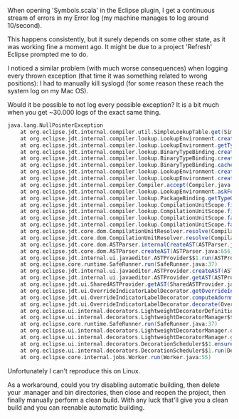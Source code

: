 When opening 'Symbols.scala' in the Eclipse plugin, I get a continuous stream of errors in my Error log (my machine manages to log around 10/second).

This happens consistently, but it surely depends on some other state, as it was working fine a moment ago. It might be due to a project 'Refresh' Eclipse prompted me to do.

I noticed a similar problem (with much worse consequences) when logging every thrown exception (that time it was something related to wrong positions): I had to manually kill syslogd (for some reason these reach the system log on my Mac OS).

Would it be possible to not log every possible exception? It is a bit much when you get ~30.000 logs of the exact same thing.

```scala
java.lang.NullPointerException
	at org.eclipse.jdt.internal.compiler.util.SimpleLookupTable.get(SimpleLookupTable.java:68)
	at org.eclipse.jdt.internal.compiler.lookup.LookupEnvironment.createParameterizedType(LookupEnvironment.java:859)
	at org.eclipse.jdt.internal.compiler.lookup.LookupEnvironment.getTypeFromTypeSignature(LookupEnvironment.java:1283)
	at org.eclipse.jdt.internal.compiler.lookup.BinaryTypeBinding.createMethod(BinaryTypeBinding.java:485)
	at org.eclipse.jdt.internal.compiler.lookup.BinaryTypeBinding.createMethods(BinaryTypeBinding.java:565)
	at org.eclipse.jdt.internal.compiler.lookup.BinaryTypeBinding.cachePartsFrom(BinaryTypeBinding.java:333)
	at org.eclipse.jdt.internal.compiler.lookup.LookupEnvironment.createBinaryTypeFrom(LookupEnvironment.java:719)
	at org.eclipse.jdt.internal.compiler.lookup.LookupEnvironment.createBinaryTypeFrom(LookupEnvironment.java:699)
	at org.eclipse.jdt.internal.compiler.Compiler.accept(Compiler.java:294)
	at org.eclipse.jdt.internal.compiler.lookup.LookupEnvironment.askForType(LookupEnvironment.java:128)
	at org.eclipse.jdt.internal.compiler.lookup.PackageBinding.getTypeOrPackage(PackageBinding.java:179)
	at org.eclipse.jdt.internal.compiler.lookup.CompilationUnitScope.findImport(CompilationUnitScope.java:456)
	at org.eclipse.jdt.internal.compiler.lookup.CompilationUnitScope.findSingleImport(CompilationUnitScope.java:510)
	at org.eclipse.jdt.internal.compiler.lookup.CompilationUnitScope.faultInImports(CompilationUnitScope.java:359)
	at org.eclipse.jdt.internal.compiler.lookup.CompilationUnitScope.faultInTypes(CompilationUnitScope.java:435)
	at org.eclipse.jdt.core.dom.CompilationUnitResolver.resolve(CompilationUnitResolver.java:858)
	at org.eclipse.jdt.core.dom.CompilationUnitResolver.resolve(CompilationUnitResolver.java:518)
	at org.eclipse.jdt.core.dom.ASTParser.internalCreateAST(ASTParser.java:880)
	at org.eclipse.jdt.core.dom.ASTParser.createAST(ASTParser.java:656)
	at org.eclipse.jdt.internal.ui.javaeditor.ASTProvider$$1.run(ASTProvider.java:540)
	at org.eclipse.core.runtime.SafeRunner.run(SafeRunner.java:37)
	at org.eclipse.jdt.internal.ui.javaeditor.ASTProvider.createAST(ASTProvider.java:533)
	at org.eclipse.jdt.internal.ui.javaeditor.ASTProvider.getAST(ASTProvider.java:474)
	at org.eclipse.jdt.ui.SharedASTProvider.getAST(SharedASTProvider.java:129)
	at org.eclipse.jdt.ui.OverrideIndicatorLabelDecorator.getOverrideIndicators(OverrideIndicatorLabelDecorator.java:158)
	at org.eclipse.jdt.ui.OverrideIndicatorLabelDecorator.computeAdornmentFlags(OverrideIndicatorLabelDecorator.java:133)
	at org.eclipse.jdt.ui.OverrideIndicatorLabelDecorator.decorate(OverrideIndicatorLabelDecorator.java:269)
	at org.eclipse.ui.internal.decorators.LightweightDecoratorDefinition.decorate(LightweightDecoratorDefinition.java:269)
	at org.eclipse.ui.internal.decorators.LightweightDecoratorManager$$LightweightRunnable.run(LightweightDecoratorManager.java:72)
	at org.eclipse.core.runtime.SafeRunner.run(SafeRunner.java:37)
	at org.eclipse.ui.internal.decorators.LightweightDecoratorManager.decorate(LightweightDecoratorManager.java:356)
	at org.eclipse.ui.internal.decorators.LightweightDecoratorManager.getDecorations(LightweightDecoratorManager.java:338)
	at org.eclipse.ui.internal.decorators.DecorationScheduler$$1.ensureResultCached(DecorationScheduler.java:374)
	at org.eclipse.ui.internal.decorators.DecorationScheduler$$1.run(DecorationScheduler.java:334)
	at org.eclipse.core.internal.jobs.Worker.run(Worker.java:55)
```
Unfortunately I can't reproduce this on Linux.

As a workaround, could you try disabling automatic building, then delete your .manager and bin directories, then close and reopen the project, then finally manually perform a clean build. With any luck that'll give you a clean build and you can reenable automatic building.
